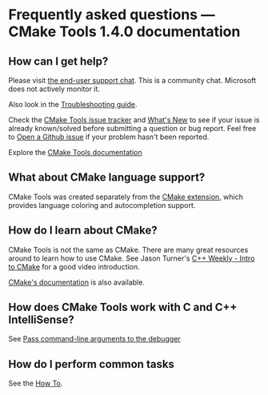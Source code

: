 # Frequently asked questions — CMake Tools 1.4.0 documentation

## How can I get help?

Please visit [the end-user support chat](https://gitter.im/vscode-cmake-tools/support). This is a community chat. Microsoft does not actively monitor it.

Also look in the [Troubleshooting guide](troubleshoot.md).

Check the [CMake Tools issue tracker](https://github.com/vector-of-bool/vscode-cmake-tools/issues) and [What's New](https://github.com/microsoft/vscode-cmake-tools/blob/main/CHANGELOG.md) to see if your issue is already known/solved before submitting a question or bug report. Feel free to [Open a Github issue](https://github.com/microsoft/vscode-cmake-tools/issues) if your problem hasn't been reported.

Explore the [CMake Tools documentation](README.md)

## What about CMake language support?

CMake Tools was created separately from the [CMake extension](https://marketplace.visualstudio.com/items?itemName=twxs.cmake), which provides language coloring and autocompletion support.

## How do I learn about CMake?

CMake Tools is not the same as CMake. There are many great resources around to learn how to use CMake. See Jason Turner's [C++ Weekly - Intro to CMake](https://www.youtube.com/watch?v=HPMvU64RUTY) for a good video introduction.

[CMake's documentation](https://marketplace.visualstudio.com/items?itemName=twxs.cmake) is also available.

## How does CMake Tools work with C and C++ IntelliSense?

See [Pass command-line arguments to the debugger](how-to.md#pass-command-line-arguments-to-the-debugger)

## How do I perform common tasks

See the [How To](how-to.md).

